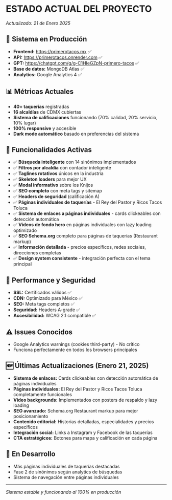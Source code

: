 # ESTADO ACTUAL DEL PROYECTO
*Actualizado: 21 de Enero 2025*

## 🚀 Sistema en Producción
- **Frontend:** https://primerotacos.mx ✅
- **API:** https://primerotacos.onrender.com ✅
- **GPT:** https://chatgpt.com/g/g-C1HIeGZpN-primero-tacos ✅
- **Base de datos:** MongoDB Atlas ✅
- **Analytics:** Google Analytics 4 ✅

## 📊 Métricas Actuales
- **40+ taquerías** registradas
- **16 alcaldías** de CDMX cubiertas
- **Sistema de calificaciones** funcionando (70% calidad, 20% servicio, 10% lugar)
- **100% responsive** y accesible
- **Dark mode automático** basado en preferencias del sistema

## 🔧 Funcionalidades Activas
- ✅ **Búsqueda inteligente** con 14 sinónimos implementados
- ✅ **Filtros por alcaldía** con contador inteligente
- ✅ **Taglines rotativos** únicos en la industria
- ✅ **Skeleton loaders** para mejor UX
- ✅ **Modal informativo** sobre los Knijos
- ✅ **SEO completo** con meta tags y sitemap
- ✅ **Headers de seguridad** (calificación A)
- ✅ **Páginas individuales de taquerías** - El Rey del Pastor y Ricos Tacos Toluca
- ✅ **Sistema de enlaces a páginas individuales** - cards clickeables con detección automática
- ✅ **Videos de fondo hero** en páginas individuales con lazy loading optimizado
- ✅ **SEO Schema.org** completo para páginas de taquerías (Restaurant markup)
- ✅ **Información detallada** - precios específicos, redes sociales, direcciones completas
- ✅ **Design system consistente** - integración perfecta con el tema principal

## 🎯 Performance y Seguridad
- **SSL:** Certificados válidos ✅
- **CDN:** Optimizado para México ✅
- **SEO:** Meta tags completos ✅
- **Seguridad:** Headers A-grade ✅
- **Accesibilidad:** WCAG 2.1 compatible ✅

## ⚠️ Issues Conocidos
- Google Analytics warnings (cookies third-party) - No crítico
- Funciona perfectamente en todos los browsers principales

## 🆕 Últimas Actualizaciones (Enero 21, 2025)
- **Sistema de enlaces:** Cards clickeables con detección automática de páginas individuales
- **Páginas individuales:** El Rey del Pastor y Ricos Tacos Toluca completamente funcionales
- **Video backgrounds:** Implementados con posters de respaldo y lazy loading
- **SEO avanzado:** Schema.org Restaurant markup para mejor posicionamiento
- **Contenido editorial:** Historias detalladas, especialidades y precios específicos
- **Integración social:** Links a Instagram y Facebook de las taquerías
- **CTA estratégicos:** Botones para mapa y calificación en cada página

## 🔄 En Desarrollo
- Más páginas individuales de taquerías destacadas
- Fase 2 de sinónimos según analytics de búsquedas
- Sistema de navegación entre páginas individuales

---
*Sistema estable y funcionando al 100% en producción*